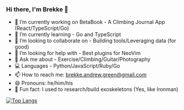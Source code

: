 ### Hi there, I'm Brekke 👋

- 🔭 I’m currently working on BetaBook - A Climbing Journal App (React/TypeScript/Go)
- 🌱 I’m currently learning - Go and TypeScript
- 🤝 I’m looking to collaborate on - Building tools/Leveraging data (for good)
- 🤔 I’m looking for help with - Best plugins for NeoVim 
- 💬 Ask me about - Exercise/Climbing/Guitar/Photography
- 💻 Languages - Python/JavaScript/Ruby/Go
- 📫 How to reach me: brekke.andrew.green@gmail.com
- 😄 Pronouns: he/him/his
- 🦾 Fun fact: I used to research/build exoskeletons (Yes, like Ironman)
<!---
[![Brekke's GitHub stats](https://github-readme-stats.vercel.app/api?username=Brekke-Green&theme=gotham&show_icons=true&count_private=true&hide=stars,issues,contribs)](https://github.com/Brekke-Green/github-readme-stats)
--->

[![Top Langs](https://github-readme-stats.vercel.app/api/top-langs/?username=Brekke-Green&show_icons=true&theme=gotham&hide=tcl,html,css,powershell,scss,cmake&hide_progress=true)](https://github.com/Brekke-Green/github-readme-stats)

